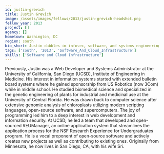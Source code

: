 ```yaml
---
id: justin-grevich
title: Justin Grevich
image: /assets/images/fellows/2013/justin-grevich-headshot.png
fellow_year: 2013
project: []
agency: []
hometown: Washington, DC
region: south
bio_short: Justin dabbles in infosec, software, and systems engineering. He thrives to improve the efficiency and reliability in digital systems.
tags: ['south', '2013', 'Software_And_Cloud_Infrastructure']
skills: ['Software and Cloud Infrastructure']
---
```


Previously, Justin was a Web Developer and Systems Administrator at the University of California, San Diego (UCSD), Institute of Engineering in Medicine.  His interest in information systems started with extended bulletin board systems where he gained sponsorship from US Robotics (now 3Com) while in middle school.  He studied biomedical science and specialized in the genetic engineering of plants for industrial and medicinal use at the University of Central Florida.  He was drawn back to computer science after extensive genomic analysis of chloroplasts utilizing modern scripting languages, open-source software, and supercomputers.  The joy of programming led him to a deep interest in web development and information security.  At UCSD, he led a team that developed and open-sourced REUManager, an online application system that streamlines the application process for the NSF Research Experience for Undergraduates program.  He is a vocal proponent of open-source software and actively creates new projects as well as contributing to existing ones. Originally from Minnesota, he now lives in San Diego, CA, with his wife Sri.
